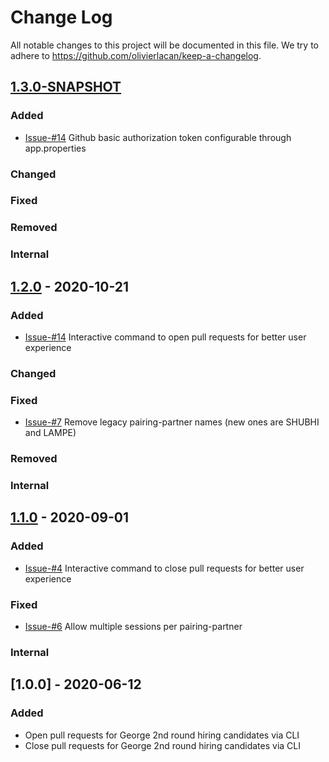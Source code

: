 # Change Log
All notable changes to this project will be documented in this file. We try to 
adhere to https://github.com/olivierlacan/keep-a-changelog.

## [1.3.0-SNAPSHOT] 

### Added
- [Issue-#14] Github basic authorization token configurable through app.properties

### Changed

### Fixed

### Removed

### Internal

## [1.2.0] - 2020-10-21

### Added
- [Issue-#14] Interactive command to open pull requests for better user experience

### Changed

### Fixed
- [Issue-#7] Remove legacy pairing-partner names (new ones are SHUBHI and LAMPE)

### Removed

### Internal

## [1.1.0] - 2020-09-01

### Added
- [Issue-#4] Interactive command to close pull requests for better user experience

### Fixed
- [Issue-#6] Allow multiple sessions per pairing-partner

### Internal

## [1.0.0] - 2020-06-12

### Added
- Open pull requests for George 2nd round hiring candidates via CLI
- Close pull requests for George 2nd round hiring candidates via CLI

[1.3.0-SNAPSHOT]: https://github.beeone.at/George/georgebackend/compare/release-1.2.0...master
[1.2.0]: https://github.beeone.at/George/georgebackend/compare/release-1.1.0...release-1.2.0
[1.1.0]: https://github.beeone.at/George/georgebackend/compare/release-1.0.0...release-1.1.0
[Issue-#4]: https://github.com/ClausPolanka/github-pr-factory/issues/4
[Issue-#6]: https://github.com/ClausPolanka/github-pr-factory/issues/6
[Issue-#7]: https://github.com/ClausPolanka/github-pr-factory/issues/7
[Issue-#14]: https://github.com/ClausPolanka/github-pr-factory/issues/14

